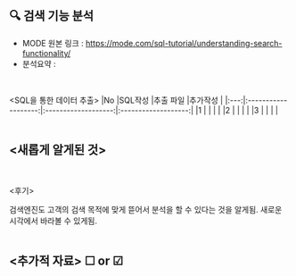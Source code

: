 ## 🔍 검색 기능 분석
- MODE 원본 링크 : https://mode.com/sql-tutorial/understanding-search-functionality/
- 분석요약 :   
<br>

<SQL을 통한 데이터 추출>
|No |SQL작성 |추출 파일 |추가작성 |
|:---:|:-------------------:|:-------------------:|:-------------------:|
|1 |[]() |[]() | |
|2 |[]() |[]() | |
|3 |[]() |[]() | |
<br>
<br>

<새롭게 알게된 것>
- 
<br>

<후기>  
  
검색엔진도 고객의 검색 목적에 맞게 뜯어서 분석을 할 수 있다는 것을 알게됨. 새로운 시각에서 바라볼 수 있게됨.
<br><br>  

<추가적 자료> ☐ or ☑    
- 
